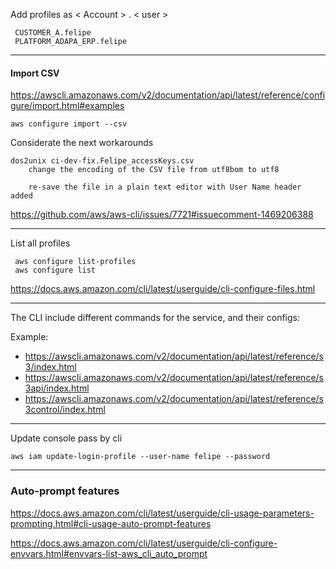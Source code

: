 Add profiles as < Account > . < user >
``` 
 CUSTOMER_A.felipe
 PLATFORM_ADAPA_ERP.felipe
 ```

---

#### Import CSV

https://awscli.amazonaws.com/v2/documentation/api/latest/reference/configure/import.html#examples

```
aws configure import --csv
```

Considerate the next workarounds

```
dos2unix ci-dev-fix.Felipe_accessKeys.csv
    change the encoding of the CSV file from utf8bom to utf8

    re-save the file in a plain text editor with User Name header added

```
https://github.com/aws/aws-cli/issues/7721#issuecomment-1469206388



---

List all profiles
```
 aws configure list-profiles
 aws configure list
```
 
https://docs.aws.amazon.com/cli/latest/userguide/cli-configure-files.html

---

The CLI include different commands for the service, and their configs:

Example:
  * https://awscli.amazonaws.com/v2/documentation/api/latest/reference/s3/index.html
  * https://awscli.amazonaws.com/v2/documentation/api/latest/reference/s3api/index.html
  * https://awscli.amazonaws.com/v2/documentation/api/latest/reference/s3control/index.html



---

Update console pass by cli

```
aws iam update-login-profile --user-name felipe --password
```


---

### Auto-prompt features

https://docs.aws.amazon.com/cli/latest/userguide/cli-usage-parameters-prompting.html#cli-usage-auto-prompt-features

https://docs.aws.amazon.com/cli/latest/userguide/cli-configure-envvars.html#envvars-list-aws_cli_auto_prompt

